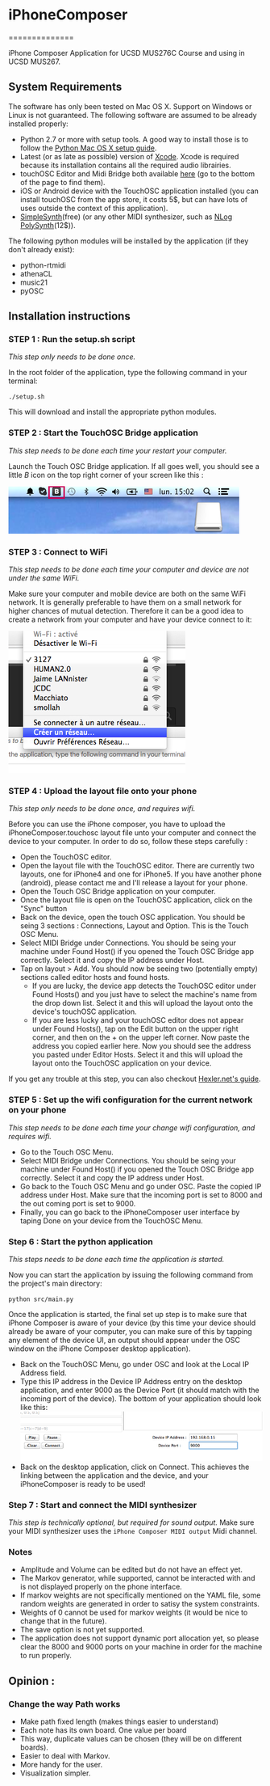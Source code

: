 # iPhoneComposer #
==============

iPhone Composer Application for UCSD MUS276C Course and using in UCSD MUS267.

## System Requirements ##
The software has only been tested on Mac OS X. Support on Windows or Linux is not guaranteed.  The following software are assumed to be already installed properly:

 - Python 2.7 or more with setup tools. A good way to install those is to follow the [Python Mac OS X setup guide](http://docs.python-guide.org/en/latest/starting/install/osx/).
 - Latest (or as late as possible) version of [Xcode](https://developer.apple.com/xcode/). Xcode is required because its installation contains all the required audio librairies.
 - touchOSC Editor and Midi Bridge both available [here](http://hexler.net/software/touchosc) (go to the bottom of the page to find them).
 - iOS or Android device with the TouchOSC application installed (you can install touchOSC from the app store, it costs 5$, but can have lots of uses outside the context of this application).
 - [SimpleSynth](http://www.macupdate.com/app/mac/7177/simplesynth)(free) (or any other MIDI synthesizer, such as [NLog PolySynth](http://www.temporubato.com/index.php?page=ProdMAC)(12$)).

The following python modules will be installed by the application (if they don't already exist):

 - python-rtmidi
 - athenaCL
 - music21
 - pyOSC

## Installation instructions

### STEP 1 : Run the setup.sh script

*This step only needs to be done once.*

In the root folder of the application, type the following command in your terminal:
 
 	./setup.sh

This will download and install the appropriate python modules.

### STEP 2 : Start the TouchOSC Bridge application
*This step needs to be done each time your restart your computer.*

Launch the Touch OSC Bridge application. If all goes well, you should see a little *B* icon on the top right corner of your screen like this :

![midi bridge](./images/midiBridge.png)

### STEP 3 : Connect to WiFi
*This step needs to be 	done each time your computer and device are not under the same WiFi.*

Make sure your computer and mobile device are both on the same WiFi network. It is generally preferable to have them on a small network for higher chances of mutual detection. Therefore it can be a good idea to create a network from your computer and have your device connect to it:

![wifi network](./images/wifiNetwork.png) 

### STEP 4 : Upload the layout file onto your phone
*This step only needs to be done once, and requires wifi.*

Before you can use the iPhone composer, you have to upload the iPhoneComposer.touchosc layout file unto your computer and connect the device to your computer. In order to do so, follow these steps carefully : 

 + Open the TouchOSC editor.
 + Open the layout file with the TouchOSC editor. There are currently two layouts, one for iPhone4 and one for iPhone5. If you have another phone (android), please contact me and I'll release a layout for your phone.
 + Open the Touch OSC Bridge application on your computer.
 + Once the layout file is open on the TouchOSC application, click on the "Sync" button
 + Back on the device, open the touch OSC application. You should be seing 3 sections : Connections, Layout and Option. This is the Touch OSC Menu.
 + Select MIDI Bridge under Connections. You should be seing your machine under Found Host() if you opened the Touch OSC Bridge app correctly. Select it and copy the IP address under Host.
 + Tap on layout > Add. You should now be seeing two (potentially empty) sections called editor hosts and found hosts. 
   - If you are lucky, the device app detects the TouchOSC editor under Found Hosts() and you just have to select the machine's name from the drop down list. Select it and this will upload the layout onto the device's touchOSC application. 
   - If you are less lucky and your touchOSC editor does not appear under Found Hosts(), tap on the Edit button on the upper right corner, and then on the + on the upper left corner. Now paste the address you copied earlier here. Now you should see the address you pasted under Editor Hosts. Select it and this will upload the layout onto the TouchOSC application on your device.

If you get any trouble at this step, you can also checkout [Hexler.net's guide](http://hexler.net/docs/touchosc-configuration-layout-transfer-wifi).

### STEP 5 : Set up the wifi configuration for the current network on your phone

*This step needs to be done each time your change wifi configuration, and requires wifi.*

 + Go to the Touch OSC Menu.
 + Select MIDI Bridge under Connections. You should be seing your machine under Found Host() if you opened the Touch OSC Bridge app correctly. Select it and copy the IP address under Host.
 + Go back to the Touch OSC Menu and go under OSC. Paste the copied IP address under Host. Make sure that the incoming port is set to 8000 and the out coming port is set to 9000.
 + Finally, you can go back to the iPhoneComposer user interface by taping Done on your device from the TouchOSC Menu.

### Step 6 : Start the python application
*This steps needs to be done each time the application is started.*

Now you can start the application by issuing the following command from the project's main directory:
    
    python src/main.py
 
Once the application is started, the final set up step is to make sure that iPhone Composer is aware of your device (by this time your device should already be aware of your computer, you can make sure of this by tapping any element of the device UI, an output should appear under the OSC window on the iPhone Composer desktop application).

 + Back on the TouchOSC Menu, go under OSC and look at the Local IP Address field. 
 + Type this IP address in the Device IP Address entry on the desktop application, and enter 9000 as the Device Port (it should match with the incoming port of the device). The bottom of your application should look like this: 
 ![desktop application](./images/application.png)
 + Back on the desktop application, click on Connect. This achieves the linking between the application and the device, and your iPhoneComposer is ready to be used!

### Step 7 : Start and connect the MIDI synthesizer
 *This step is technically optional, but required for sound output.*
 Make sure your MIDI synthesizer uses the `iPhone Composer MIDI output` Midi channel.

### Notes
  - Amplitude and Volume can be edited but do not have an effect yet.
  - The Markov generator, while supported, cannot be interacted with and is not displayed properly on the phone interface. 
  - If markov weights are not specifically mentioned on the YAML file, some random weights are generated in order to satisy the system constraints.
  - Weights of 0 cannot be used for markov weights (it would be nice to change that in the future).
  - The save option is not yet supported.
  - The application does not support dynamic port allocation yet, so please clear the 8000 and 9000 ports on your machine in order for the machine to run properly.

## Opinion :

### Change the way Path works
 - Make path fixed length (makes things easier to understand)
 - Each note has its own board. One value per board
 - This way, duplicate values can be chosen (they will be on different boards).
 - Easier to deal with Markov.
 - More handy for the user.
 - Visualization simpler.
